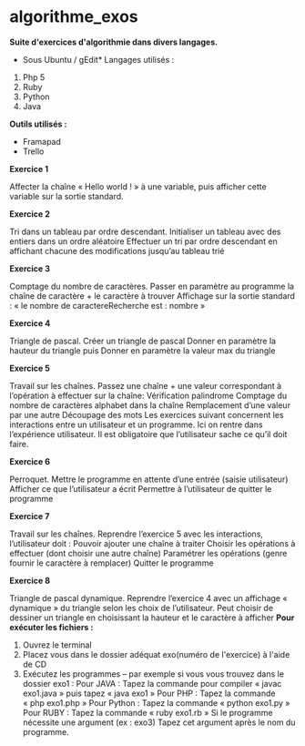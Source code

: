 ﻿algorithme_exos
==

**Suite d'exercices d'algorithmie dans divers langages.**

- Sous Ubuntu / gEdit* Langages utilisés :

1. Php 5 
2. Ruby 
3. Python 
4. Java 

**Outils utilisés :**

- Framapad 
- Trello 

**Exercice 1**

Affecter la chaîne « Hello world ! » à une variable, puis afficher cette variable sur la sortie standard.

**Exercice 2**

Tri dans un tableau par ordre descendant.
Initialiser un tableau avec des entiers dans un ordre aléatoire 
Effectuer un tri par ordre descendant en affichant chacune des modifications jusqu’au tableau trié 

**Exercice 3**

Comptage du nombre de caractères.
Passer en paramètre au programme la chaîne de caractère + le caractère à trouver 
Affichage sur la sortie standard : « le nombre de caractereRecherche est : nombre » 

**Exercice 4**

Triangle de pascal.
Créer un triangle de pascal 
Donner en paramètre la hauteur du triangle puis 
Donner en paramètre la valeur max du triangle 

**Exercice 5**

Travail sur les chaînes.
Passez une chaîne + une valeur correspondant à l’opération à effectuer sur la chaîne:
Vérification palindrome 
Comptage du nombre de caractères alphabet dans la chaîne 
Remplacement d’une valeur par une autre 
Découpage des mots Les exercices suivant concernent les interactions entre un utilisateur et un programme. Ici on rentre dans l’expérience utilisateur. Il est obligatoire que l’utilisateur sache ce qu’il doit faire. 

**Exercice 6**

Perroquet.
Mettre le programme en attente d’une entrée (saisie utilisateur) 
Afficher ce que l’utilisateur a écrit
Permettre à l’utilisateur de quitter le programme

**Exercice 7**

Travail sur les chaînes.
Reprendre l’exercice 5 avec les interactions, l’utilisateur doit :
Pouvoir ajouter une chaîne à traiter 
Choisir les opérations à effectuer (dont choisir une autre chaîne) 
Paramétrer les opérations (genre fournir le caractère à remplacer) 
Quitter le programme

**Exercice 8**

Triangle de pascal dynamique.
Reprendre l’exercice 4 avec un affichage « dynamique » du triangle selon les choix de l’utilisateur. Peut choisir de dessiner un triangle en choisissant la hauteur et le caractère à afficher
**Pour exécuter les fichiers :**
1. Ouvrez le terminal
2. Placez vous dans le dossier adéquat exo(numéro de l'exercice) à l'aide de CD
3. Exécutez les programmes – par exemple si vous vous trouvez dans le dossier exo1 :
Pour JAVA : Tapez la commande pour compiler « javac exo1.java » puis tapez « java exo1 » 
Pour PHP : Tapez la commande « php exo1.php » 
Pour Python : Tapez la commande « python exo1.py »
Pour RUBY : Tapez la commande « ruby exo1.rb »
Si le programme nécessite une argument (ex : exo3) Tapez cet argument après le nom du programme.
